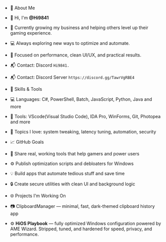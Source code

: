 - 🚀 About Me
- 👋 Hi, I'm **@Hi9841**
- 🌱 Currently growing my business and helping others level up their gaming experience.
- 💻 Always exploring new ways to optimize and automate.
- 🎯 Focused on performance, clean UI/UX, and practical results.
- 📬 Contact: Discord `Hi9841.`
- 📬 Contact: Discord Server `https://discord.gg/TawrVgRBE4`

- 📌 Skills & Tools
- 💻 Languages: C#, PowerShell, Batch, JavaScript, Python, Java and more
- 🧰 Tools: VScode(Visual Studio Code), IDA Pro, WinForms, Git, Photopea and more
- 🧠 Topics I love: system tweaking, latency tuning, automation, security

- 📈 GitHub Goals
- 🔁 Share real, working tools that help gamers and power users
- ⚙️ Publish optimization scripts and debloaters for Windows
- 💡 Build apps that automate tedious stuff and save time
- 🔒 Create secure utilities with clean UI and background logic

- 🌐 Projects I'm Working On
- 📷 ClipboardManager — minimal, fast, dark-themed clipboard history app
- ⚙️ **HiOS Playbook** — fully optimized Windows configuration powered by AME Wizard. Stripped, tuned, and hardened for speed, privacy, and performance.
